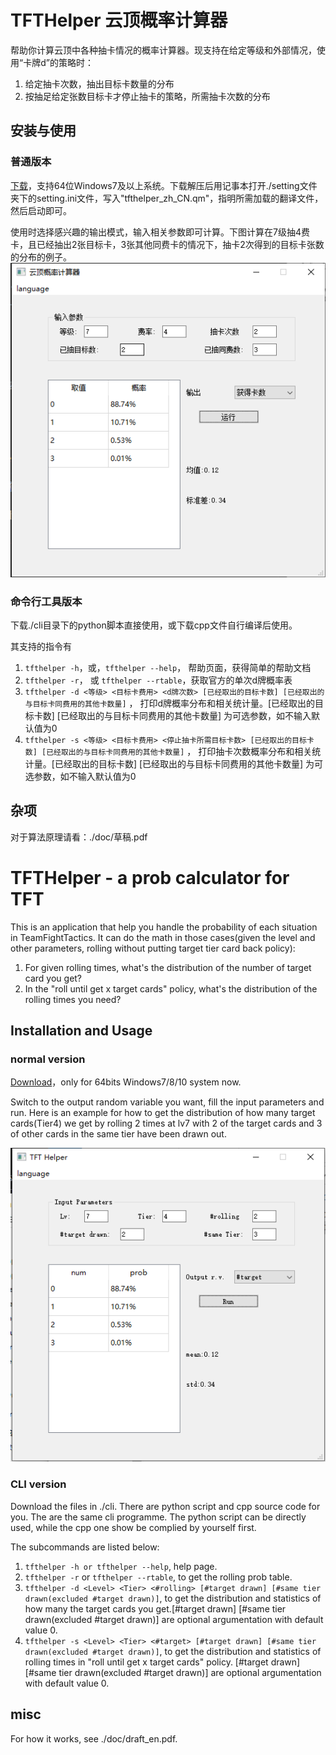 

# TFTHelper 云顶概率计算器

帮助你计算云顶中各种抽卡情况的概率计算器。现支持在给定等级和外部情况，使用“卡牌d”的策略时：
1. 给定抽卡次数，抽出目标卡数量的分布
2. 按抽足给定张数目标卡才停止抽卡的策略，所需抽卡次数的分布

## 安装与使用
### 普通版本
[下载](https://github.com/MapleHock/TFTHelper/releases/tag/0.1)，支持64位Windows7及以上系统。下载解压后用记事本打开./setting文件夹下的setting.ini文件，写入"tfthelper_zh_CN.qm"，指明所需加载的翻译文件，然后启动即可。

使用时选择感兴趣的输出模式，输入相关参数即可计算。下图计算在7级抽4费卡，且已经抽出2张目标卡，3张其他同费卡的情况下，抽卡2次得到的目标卡张数的分布的例子。
![image](https://raw.githubusercontent.com/MapleHock/TFTHelper/master/doc/figure/runtimeZh.png)

### 命令行工具版本
下载./cli目录下的python脚本直接使用，或下载cpp文件自行编译后使用。


其支持的指令有
1. ```tfthelper -h```，或，```tfthelper --help```， 帮助页面，获得简单的帮助文档
2. ```tfthelper -r```， 或 ```tfthelper --rtable```，获取官方的单次d牌概率表
3. ```tfthelper -d <等级> <目标卡费用> <d牌次数> [已经取出的目标卡数] [已经取出的与目标卡同费用的其他卡数量]```  ， 打印d牌概率分布和相关统计量。[已经取出的目标卡数] [已经取出的与目标卡同费用的其他卡数量] 为可选参数，如不输入默认值为0
4. ```tfthelper -s <等级> <目标卡费用> <停止抽卡所需目标卡数> [已经取出的目标卡数] [已经取出的与目标卡同费用的其他卡数量]```  ， 打印抽卡次数概率分布和相关统计量。[已经取出的目标卡数] [已经取出的与目标卡同费用的其他卡数量] 为可选参数，如不输入默认值为0

## 杂项
对于算法原理请看：./doc/草稿.pdf



# TFTHelper - a prob calculator for TFT

This is an application that help you handle the probability of each situation in TeamFightTactics. It can do the math in those cases(given the level and other parameters, rolling without putting target tier card back policy):
1. For given rolling times, what's the distribution of the number of target card you get?
2. In the "roll until get x target cards" policy, what's the distribution of the rolling times you need?


## Installation and Usage

### normal version

[Download](https://github.com/MapleHock/TFTHelper/releases/tag/0.1)，only for 64bits Windows7/8/10 system now.

Switch to the output random variable you want, fill the input parameters and run. Here is an example for how to get the distribution of how many target cards(Tier4) we get by rolling 2 times at lv7 with 2 of the target cards and 3 of other cards in the same tier have been drawn out.

![image](https://raw.githubusercontent.com/MapleHock/TFTHelper/master/doc/figure/runtimeEn.jpg)


### CLI version
Download the files in ./cli. There are python script and cpp source code for you. The are the same cli programme. The python script can be directly used, while the cpp one show be complied by yourself first.

The subcommands are listed below:

1. ```tfthelper -h or tfthelper --help```, help page.
2. ```tfthelper -r``` or ```tfthelper --rtable```, to get the rolling prob table.
3. ```tfthelper -d <Level> <Tier> <#rolling> [#target drawn] [#same tier drawn(excluded #target drawn)]```, to get the distribution and statistics of how many the target cards you get.[#target drawn] [#same tier drawn(excluded #target drawn)] are optional argumentation with default value 0.
4. ```tfthelper -s <Level> <Tier> <#target> [#target drawn] [#same tier drawn(excluded #target drawn)]```, to get the distribution and statistics of  rolling times in "roll until get x target cards" policy. [#target drawn] [#same tier drawn(excluded #target drawn)] are optional argumentation with default value 0.

## misc
For how it works, see ./doc/draft_en.pdf.